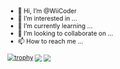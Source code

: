 - 👋 Hi, I’m @WiiCoder
- 👀 I’m interested in ...
- 🌱 I’m currently learning ...
- 💞️ I’m looking to collaborate on ...
- 📫 How to reach me ...

<!---
WiiCoder/WiiCoder is a ✨ special ✨ repository because its `README.md` (this file) appears on your GitHub profile.
You can click the Preview link to take a look at your changes.
--->
[![trophy](https://github-profile-trophy.vercel.app/?username=wiiCoder&rank=SECRET,SSS,SS,S,AAA,AA,A)](https://github.com/ryo-ma/github-profile-trophy)
<span>
  <img align="center" src="https://github-readme-stats.vercel.app/api?username=wiiCoder&count_private=true&show_icons=true" />
</span>
<span>
  <img align="center" src="https://github-readme-stats.vercel.app/api/top-langs/?username=wiiCoder&layout=compact" />
</span>
